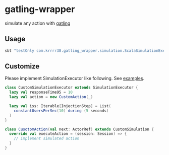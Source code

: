 # gatling-wrapper

simulate any action with [gatling](http://gatling.io/)

## Usage

```sh
sbt "testOnly com.krrrr38.gatling_wrapper.simulation.ScalaSimulationExecutor" lastReport
```

## Customize

Please implement SimulationExecutor like following. See [examples](https://github.com/krrrr38/gatling-wrapper/tree/master/src/test/scala/com/krrrr38/gatling_wrapper/simulation).

```scala
class CustomSimulationExecutor extends SimulationExecutor {
  lazy val responseTime95 = 10
  lazy val action = new CustomAction(_)

  lazy val iss: Iterable[InjectionStep] = List(
    constantUsersPerSec(10) during (5 seconds)
  )
}

class CusotomAction(val next: ActorRef) extends CustomSimulation {
  override val executeAction = (session: Session) => {
    // implement simulated action
  }
}
```
